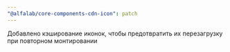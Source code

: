 ```yaml
---
"@alfalab/core-components-cdn-icon": patch
---
```


Добавлено кэширование иконок, чтобы предотвратить их перезагрузку при повторном монтировании
